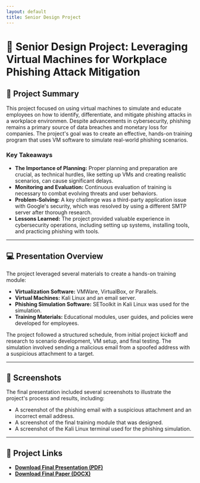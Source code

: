```yaml
---
layout: default
title: Senior Design Project
---
```


# 🚀 Senior Design Project: Leveraging Virtual Machines for Workplace Phishing Attack Mitigation

## 📝 Project Summary
This project focused on using virtual machines to simulate and educate employees on how to identify, differentiate, and mitigate phishing attacks in a workplace environmen. Despite advancements in cybersecurity, phishing remains a primary source of data breaches and monetary loss for companies. The project's goal was to create an effective, hands-on training program that uses VM software to simulate real-world phishing scenarios.

### Key Takeaways
- **The Importance of Planning:** Proper planning and preparation are crucial, as technical hurdles, like setting up VMs and creating realistic scenarios, can cause significant delays.
- **Monitoring and Evaluation:** Continuous evaluation of training is necessary to combat evolving threats and user behaviors.
- **Problem-Solving:** A key challenge was a third-party application issue with Google's security, which was resolved by using a different SMTP server after thorough research.
- **Lessons Learned:** The project provided valuable experience in cybersecurity operations, including setting up systems, installing tools, and practicing phishing with tools.

---

## 💻 Presentation Overview
The project leveraged several materials to create a hands-on training module:
- **Virtualization Software:** VMWare, VirtualBox, or Parallels.
- **Virtual Machines:** Kali Linux and an email server.
- **Phishing Simulation Software:** SEToolkit in Kali Linux was used for the simulation.
- **Training Materials:** Educational modules, user guides, and policies were developed for employees.

The project followed a structured schedule, from initial project kickoff and research to scenario development, VM setup, and final testing. The simulation involved sending a malicious email from a spoofed address with a suspicious attachment to a target.

---

## 📸 Screenshots
The final presentation included several screenshots to illustrate the project's process and results, including:
- A screenshot of the phishing email with a suspicious attachment and an incorrect email address.
- A screenshot of the final training module that was designed.
- A screenshot of the Kali Linux terminal used for the phishing simulation.

---

## 🔗 Project Links
- **[Download Final Presentation (PDF)](SDE2_Final_Presentation.pdf)**
- **[Download Final Paper (DOCX)](Final_Report_SDE2.docx)**
